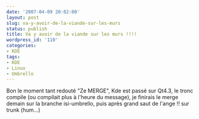 ```yaml
---
date: '2007-04-09 20:02:00'
layout: post
slug: va-y-avoir-de-la-viande-sur-les-murs
status: publish
title: Va y avoir de la viande sur les murs !!!!
wordpress_id: '110'
categories:
- KDE
tags:
- KDE
- Linux
- Umbrello
---
```


Bon le moment tant redouté "Ze MERGE", Kde est passé sur Qt4.3, le tronc compile (ou compilait plus à l'heure du message), je finirais le merge demain sur la branche isi-umbrello, puis après grand saut de l'ange !! sur trunk (hum...)
